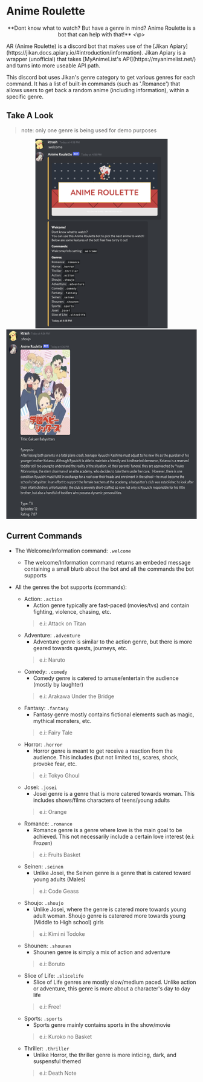 # Anime Roulette

<p align="center">
  **Dont know what to watch? But have a genre in mind? Anime Roulette is a bot that can help with that!**
 <\p>
   

<p align="left">
AR (Anime Roulette) is a discord bot that makes use of the [Jikan Apiary](https://jikan.docs.apiary.io/#introduction/information). Jikan Apiary is a wrapper (unofficial) that takes [MyAnimeList's API](https://myanimelist.net/) and turns into more useable API path.

<p align="left">
This discord bot uses Jikan's genre category to get various genres for each command. It has a list of built-in commands (such as '.Romance') that allows users to get back a random anime (including information), within a specific genre.

## Take A Look

   > <p size="5"> note: only one genre is being used for demo purposes

<p align="center">
<img src="/pics/demo2.png" width="350" height="500">      <img src="/pics/demo1.png" width="560" height="500">
   
   ## Current Commands

   * The Welcome/Information command: `.welcome`
      * The welcome/Information command returns an embeded message containing a small blurb about the bot and all the commands the bot supports
   * All the genres the bot supports (commands):
      
      * Action: `.action`
         * Action genre typically are fast-paced (movies/tvs) and contain fighting, violence, chasing, etc. 
         > <p size="5"> e.i:  Attack on Titan
      * Adventure: `.adventure`
         * Adventure genre is similar to the action genre, but there is more geared towards quests, journeys, etc.
         > <p size="5"> e.i:  Naruto
      * Comedy: `.comedy`
         * Comedy genre is catered to amuse/entertain the audience (mostly by laughter)
         > <p size="5"> e.i:  Arakawa Under the Bridge
      * Fantasy: `.fantasy`
         * Fantasy genre mostly contains fictional elements such as magic, mythical monsters, etc.
         > <p size="5"> e.i:  Fairy Tale
      * Horror: `.horror`
         * Horror genre is meant to get receive a reaction from the audience. This includes (but not limited to), scares, shock, provoke fear, etc.
         > <p size="5"> e.i:  Tokyo Ghoul
      * Josei: `.josei`
         * Josei genre is a genre that is more catered towards woman. This includes shows/films characters of teens/young adults
         > <p size="5"> e.i:  Orange
      * Romance: `.romance`
         * Romance genre is a genre where love is the main goal to be achieved. This not necessarily include a certain love interest (e.i: Frozen)
         > <p size="5"> e.i:  Fruits Basket
      * Seinen: `.seinen`
         * Unlike Josei, the Seinen genre is a genre that is catered toward young adults (Males)
         > <p size="5"> e.i:  Code Geass
      * Shoujo: `.shoujo`
         * Unlike Josei, where the genre is catered more towards young adult woman. Shoujo genre is caterered more towards young (Middle to High school) girls
         > <p size="5"> e.i:  Kimi ni Todoke
      * Shounen: `.shounen`
         * Shounen genre is simply a mix of action and adventure
         > <p size="5"> e.i:  Boruto
      * Slice of Life: `.slicelife`
         * Slice of Life genres are mostly slow/medium paced. Unlike action or adventure, this genre is more about a character's day to day life
         > <p size="5"> e.i:  Free!
      * Sports: `.sports`
         * Sports genre mainly contains sports in the show/movie
         > <p size="5"> e.i:  Kuroko no Basket
      * Thriller: `.thriller`
         * Unlike Horror, the thriller genre is more inticing, dark, and suspensful themed
         > <p size="5"> e.i:  Death Note
